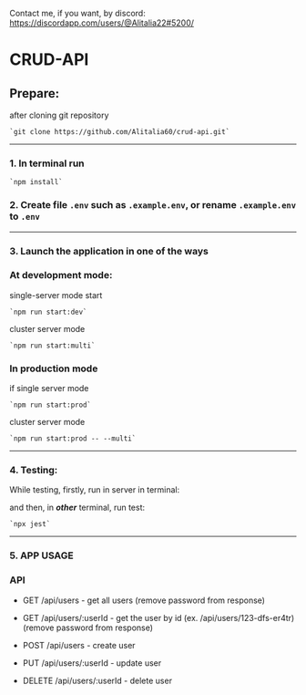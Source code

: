 Contact me, if you want, by discord: https://discordapp.com/users/@Alitalia22#5200/

# CRUD-API

## Prepare:

after cloning git repository

    `git clone https://github.com/Alitalia60/crud-api.git`

---

### 1. In terminal run

    `npm install`

### 2. Create file `.env` such as `.example.env`, or rename `.example.env` to `.env`

---

### 3. Launch the application in one of the ways

### At development mode:

single-server mode start

    `npm run start:dev`

cluster server mode

    `npm run start:multi`

### In production mode

if single server mode

    `npm run start:prod`

cluster server mode

    `npm run start:prod -- --multi`

---

### 4. Testing:

While testing, firstly, run in server in terminal:

and then, in _**other**_ terminal, run test:

    `npx jest`

---

### 5. APP USAGE

### API

- GET /api/users - get all users (remove password from response)

- GET /api/users/:userId - get the user by id (ex. /api/users/123-dfs-er4tr) (remove password from response)

- POST /api/users - create user

- PUT /api/users/:userId - update user

- DELETE /api/users/:userId - delete user
